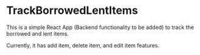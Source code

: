 # TrackBorrowedLentItems

This is a simple React App (Backend functionality to be added) to track the borrowed and lent items.

Currently, it has add item, delete item, and edit item features.
